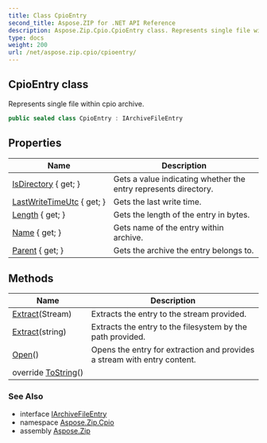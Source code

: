 ```yaml
---
title: Class CpioEntry
second_title: Aspose.ZIP for .NET API Reference
description: Aspose.Zip.Cpio.CpioEntry class. Represents single file within cpio archive
type: docs
weight: 200
url: /net/aspose.zip.cpio/cpioentry/
---
```

## CpioEntry class

Represents single file within cpio archive.

```csharp
public sealed class CpioEntry : IArchiveFileEntry
```

## Properties

| Name | Description |
| --- | --- |
| [IsDirectory](../../aspose.zip.cpio/cpioentry/isdirectory/) { get; } | Gets a value indicating whether the entry represents directory. |
| [LastWriteTimeUtc](../../aspose.zip.cpio/cpioentry/lastwritetimeutc/) { get; } | Gets the last write time. |
| [Length](../../aspose.zip.cpio/cpioentry/length/) { get; } | Gets the length of the entry in bytes. |
| [Name](../../aspose.zip.cpio/cpioentry/name/) { get; } | Gets name of the entry within archive. |
| [Parent](../../aspose.zip.cpio/cpioentry/parent/) { get; } | Gets the archive the entry belongs to. |

## Methods

| Name | Description |
| --- | --- |
| [Extract](../../aspose.zip.cpio/cpioentry/extract/#extract_1)(Stream) | Extracts the entry to the stream provided. |
| [Extract](../../aspose.zip.cpio/cpioentry/extract/#extract)(string) | Extracts the entry to the filesystem by the path provided. |
| [Open](../../aspose.zip.cpio/cpioentry/open/)() | Opens the entry for extraction and provides a stream with entry content. |
| override [ToString](../../aspose.zip.cpio/cpioentry/tostring/)() |  |

### See Also

* interface [IArchiveFileEntry](../../aspose.zip/iarchivefileentry/)
* namespace [Aspose.Zip.Cpio](../../aspose.zip.cpio/)
* assembly [Aspose.Zip](../../)



